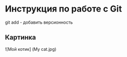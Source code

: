 # Инструкция по работе с Git
 git add - добавить версионность
 
 ## Картинка

 ![Мой котик] (My cat.jpg)
 